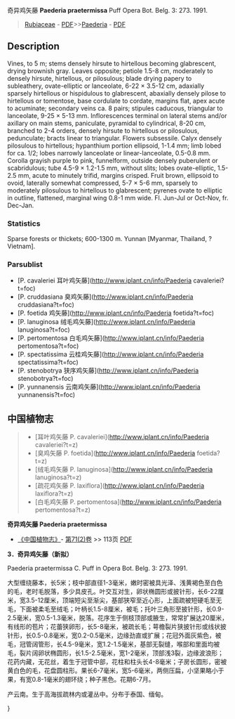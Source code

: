 奇异鸡矢藤 **Paederia praetermissa** Puff Opera Bot. Belg. 3: 273. 1991.

> [Rubiaceae](http://www.iplant.cn/info/Rubiaceae?t=foc) - [PDF](http://www.iplant.cn/foc/pdf/Rubiaceae.pdf)>>[Paederia](http://www.iplant.cn/info/Paederia?t=foc) - [PDF](http://www.iplant.cn/foc/pdf/Paederia.pdf)

## Description

Vines, to 5 m; stems densely hirsute to hirtellous becoming glabrescent, drying brownish gray. Leaves opposite; petiole 1.5-8 cm, moderately to densely hirsute, hirtellous, or pilosulous; blade drying papery to subleathery, ovate-elliptic or lanceolate, 6-22 × 3.5-12 cm, adaxially sparsely hirtellous or hispidulous to glabrescent, abaxially densely pilose to hirtellous or tomentose, base cordulate to cordate, margins flat, apex acute to acuminate; secondary veins ca. 8 pairs; stipules caducous, triangular to lanceolate, 9-25 × 5-13 mm. Inflorescences terminal on lateral stems and/or axillary on main stems, paniculate, pyramidal to cylindrical, 8-20 cm, branched to 2-4 orders, densely hirsute to hirtellous or pilosulous, pedunculate; bracts linear to triangular. Flowers subsessile. Calyx densely pilosulous to hirtellous; hypanthium portion ellipsoid, 1-1.4 mm; limb lobed for ca. 1/2; lobes narrowly lanceolate or linear-lanceolate, 0.5-0.8 mm. Corolla grayish purple to pink, funnelform, outside densely puberulent or scabridulous; tube 4.5-9 × 1.2-1.5 mm, without slits; lobes ovate-elliptic, 1.5-2.5 mm, acute to minutely trifid, margins crisped. Fruit brown, ellipsoid to ovoid, laterally somewhat compressed, 5-7 × 5-6 mm, sparsely to moderately pilosulous to hirtellous to glabrescent; pyrenes ovate to elliptic in outline, flattened, marginal wing 0.8-1 mm wide. Fl. Jun-Jul or Oct-Nov, fr. Dec-Jan.

### Statistics
Sparse forests or thickets; 600-1300 m. Yunnan [Myanmar, Thailand, ?Vietnam].

### Parsublist

* [P.  cavaleriei  耳叶鸡矢藤](http://www.iplant.cn/info/Paederia cavaleriei?t=foc)
* [P.  cruddasiana  臭鸡矢藤](http://www.iplant.cn/info/Paederia cruddasiana?t=foc)
* [P.  foetida  鸡矢藤](http://www.iplant.cn/info/Paederia foetida?t=foc)
* [P.  lanuginosa  绒毛鸡矢藤](http://www.iplant.cn/info/Paederia lanuginosa?t=foc)
* [P.  pertomentosa  白毛鸡矢藤](http://www.iplant.cn/info/Paederia pertomentosa?t=foc)
* [P.  spectatissima  云桂鸡矢藤](http://www.iplant.cn/info/Paederia spectatissima?t=foc)
* [P.  stenobotrya  狭序鸡矢藤](http://www.iplant.cn/info/Paederia stenobotrya?t=foc)
* [P.  yunnanensis  云南鸡矢藤](http://www.iplant.cn/info/Paederia yunnanensis?t=foc)

## 中国植物志

> * [耳叶鸡矢藤  P.  cavaleriei](http://www.iplant.cn/info/Paederia cavaleriei?t=z)
> * [臭鸡矢藤  P.  foetida](http://www.iplant.cn/info/Paederia foetida?t=z)
> * [绒毛鸡矢藤  P.  lanuginosa](http://www.iplant.cn/info/Paederia lanuginosa?t=z)
> * [疏花鸡矢藤  P.  laxiflora](http://www.iplant.cn/info/Paederia laxiflora?t=z)
> * [白毛鸡矢藤  P.  pertomentosa](http://www.iplant.cn/info/Paederia pertomentosa?t=z)

**奇异鸡矢藤 Paederia praetermissa**

* [《中国植物志》](http://www.iplant.cn/frps)- [第71(2)卷](http://www.iplant.cn/frps/vol/71(2)) >> 113页 [PDF](http://www.iplant.cn/frps/pdf/71(2)/113.pdf)

**3．奇异鸡矢藤（新拟）**

Paederia praetermissa C. Puff in Opera Bot. Belg. 3: 273. 1991.

大型缠绕藤本，长5米；枝中部直径1-3毫米，嫩时密被具光泽、浅黄褐色至白色的毛，老时毛脱落，多少具皮孔。叶交互对生，卵状椭圆形或披针形，长6-22厘米，宽3.5-12厘米，顶端短尖至渐尖，基部狭窄至近心形，上面疏被短硬毛至无毛，下面被柔毛至绒毛；叶柄长1.5-8厘米，被毛；托叶三角形至披针形，长0.9-2.5毫米，宽0.5-1.3毫米，脱落。花序生于侧枝顶部或腋生，常常扩展达20厘米，有线形的苞片；花蕾狭卵形，长5-8毫米，被疏长毛；萼檐裂片狭披针形或线状披针形，长0.5-0.8毫米，宽0.2-0.5毫米，边缘劲直或扩展；花冠外面灰紫色，被毛，冠管阔管形，长4.5-9毫米，宽1.2-1.5毫米，基部无裂缝，喉部和里面均被毛，裂片阔卵状椭圆形，长1.5-2.5毫米，宽1-2毫米，顶部浅3裂，边缘波浪形；花药内藏，无花丝，着生于冠管中部，花柱和柱头长4-8毫米；子房长圆形，密被黄白色的毛，花盘圆柱形。果长6-7毫米，宽5-6毫米，两侧压扁，小坚果略小于果，有宽0.8-1毫米的翅环绕；种子黑色。花期6-7月。

产云南。生于高海拔疏林内或灌丛中。分布于泰国、缅甸。

}
